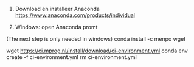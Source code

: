 1. Download en installeer Anaconda
https://www.anaconda.com/products/individual

2. Windows: open Anaconda promt

(The next step is only needed in windows)
conda install -c menpo wget

wget https://ci.mprog.nl/install/download/ci-environment.yml
conda env create -f ci-environment.yml
rm ci-environment.yml
